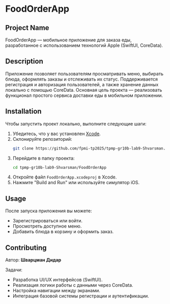 # FoodOrderApp

## Project Name  
FoodOrderApp — мобильное приложение для заказа еды, разработанное с использованием технологий Apple (SwiftUI, CoreData).

## Description  
Приложение позволяет пользователям просматривать меню, выбирать блюда, оформлять заказы и отслеживать их статус. Поддерживается регистрация и авторизация пользователей, а также хранение данных локально с помощью CoreData. Основная цель проекта — реализовать функционал простого сервиса доставки еды в мобильном приложении.

## Installation  
Чтобы запустить проект локально, выполните следующие шаги:
1. Убедитесь, что у вас установлен [Xcode](https://developer.apple.com/xcode/).
2. Склонируйте репозиторий:
   ```bash
   git clone https://github.com/fpmi-tp2025/tpmp-gr10b-lab9-Shvarsman.git
   ```
3. Перейдите в папку проекта:
   ```bash
   cd tpmp-gr10b-lab9-Shvarsman/FoodOrderApp
   ```
4. Откройте файл `FoodOrderApp.xcodeproj` в Xcode.
5. Нажмите "Build and Run" или используйте симулятор iOS.

## Usage  
После запуска приложения вы можете:
- Зарегистрироваться или войти.
- Просмотреть доступное меню.
- Добавить блюда в корзину и оформить заказ.

## Contributing  
Автор: **Шварцман Дидар**

Задачи:
- Разработка UI/UX интерфейсов (SwiftUI).
- Реализация логики работы с данными через CoreData.
- Настройка навигации между экранами.
- Интеграция базовой системы регистрации и аутентификации.
